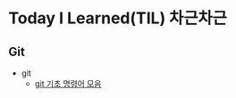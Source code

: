 # Today I Learned(TIL) 차근차근

## Git
* git
  * [git 기초 명령어 모음](https://github.com/qorlgns1/TIL/blob/master/Git/git-%EB%AA%85%EB%A0%B9%EC%96%B4%EB%AA%A8%EC%9D%8C.md)